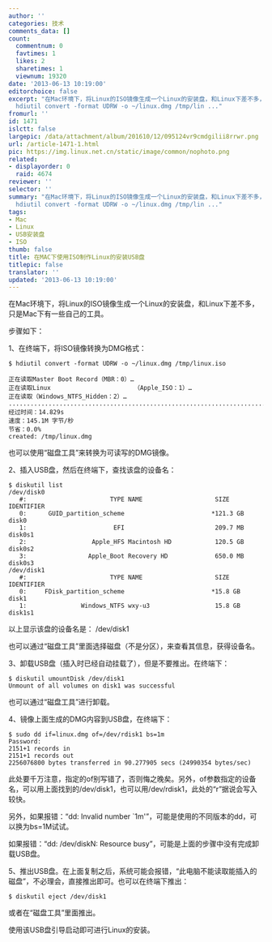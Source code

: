 ```yaml
---
author: ''
categories: 技术
comments_data: []
count:
  commentnum: 0
  favtimes: 1
  likes: 2
  sharetimes: 1
  viewnum: 19320
date: '2013-06-13 10:19:00'
editorchoice: false
excerpt: "在Mac环境下，将Linux的ISO镜像生成一个Linux的安装盘，和Linux下差不多，只是Mac下有一些自己的工具。\r\n步骤如下：\r\n1、在终端下，将ISO镜像转换为DMG格式：\r\n$
  hdiutil convert -format UDRW -o ~/linux.dmg /tmp/lin ..."
fromurl: ''
id: 1471
islctt: false
largepic: /data/attachment/album/201610/12/095124vr9cmdgilii8rrwr.png
url: /article-1471-1.html
pic: https://img.linux.net.cn/static/image/common/nophoto.png
related:
- displayorder: 0
  raid: 4674
reviewer: ''
selector: ''
summary: "在Mac环境下，将Linux的ISO镜像生成一个Linux的安装盘，和Linux下差不多，只是Mac下有一些自己的工具。\r\n步骤如下：\r\n1、在终端下，将ISO镜像转换为DMG格式：\r\n$
  hdiutil convert -format UDRW -o ~/linux.dmg /tmp/lin ..."
tags:
- Mac
- Linux
- USB安装盘
- ISO
thumb: false
title: 在MAC下使用ISO制作Linux的安装USB盘
titlepic: false
translator: ''
updated: '2013-06-13 10:19:00'
---
```


在Mac环境下，将Linux的ISO镜像生成一个Linux的安装盘，和Linux下差不多，只是Mac下有一些自己的工具。


步骤如下：


1、在终端下，将ISO镜像转换为DMG格式：



```
$ hdiutil convert -format UDRW -o ~/linux.dmg /tmp/linux.iso

正在读取Master Boot Record（MBR：0）…
正在读取Linux                       （Apple_ISO：1）…
正在读取（Windows_NTFS_Hidden：2）…
.......................................................................................................................
经过时间：14.829s
速度：145.1M 字节/秒
节省：0.0%
created: /tmp/linux.dmg
```

也可以使用“磁盘工具”来转换为可读写的DMG镜像。


2、插入USB盘，然后在终端下，查找该盘的设备名：



```
$ diskutil list
/dev/disk0
   #:                       TYPE NAME                    SIZE       IDENTIFIER
   0:      GUID_partition_scheme                        *121.3 GB   disk0
   1:                        EFI                         209.7 MB   disk0s1
   2:                  Apple_HFS Macintosh HD            120.5 GB   disk0s2
   3:                 Apple_Boot Recovery HD             650.0 MB   disk0s3
/dev/disk1
   #:                       TYPE NAME                    SIZE       IDENTIFIER
   0:     FDisk_partition_scheme                        *15.8 GB    disk1
   1:               Windows_NTFS wxy-u3                  15.8 GB    disk1s1
```

以上显示该盘的设备名是： /dev/disk1


也可以通过“磁盘工具”里面选择磁盘（不是分区），来查看其信息，获得设备名。


3、卸载USB盘（插入时已经自动挂载了），但是不要推出。在终端下：



```
$ diskutil umountDisk /dev/disk1
Unmount of all volumes on disk1 was successful
```

也可以通过“磁盘工具”进行卸载。


4、镜像上面生成的DMG内容到USB盘，在终端下：



```
$ sudo dd if=linux.dmg of=/dev/rdisk1 bs=1m
Password:
2151+1 records in
2151+1 records out
2256076800 bytes transferred in 90.277905 secs (24990354 bytes/sec)
```

此处要千万注意，指定的of别写错了，否则悔之晚矣。另外，of参数指定的设备名，可以用上面找到的/dev/disk1，也可以用/dev/rdisk1，此处的“r”据说会写入较快。


另外，如果报错：“dd: Invalid number `1m'”，可能是使用的不同版本的dd，可以换为bs=1M试试。


如果报错：“dd: /dev/diskN: Resource busy”，可能是上面的步骤中没有完成卸载USB盘。


5、推出USB盘。在上面复制之后，系统可能会报错，“此电脑不能读取能插入的磁盘”，不必理会，直接推出即可。也可以在终端下推出：



```
$ diskutil eject /dev/disk1
```

或者在“磁盘工具”里面推出。


 


使用该USB盘引导启动即可进行Linux的安装。